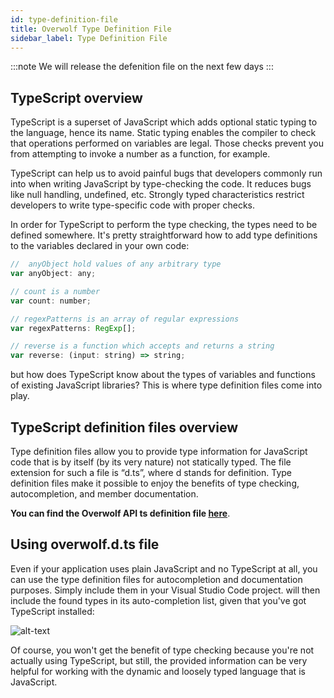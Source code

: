 ```yaml
---
id: type-definition-file
title: Overwolf Type Definition File
sidebar_label: Type Definition File
---
```


:::note
We will release the defenition file on the next few days
:::

## TypeScript overview

TypeScript is a superset of JavaScript which adds optional static typing to the language, hence its name. Static typing enables the compiler to check that operations performed on variables are legal. Those checks prevent you from attempting to invoke a number as a function, for example.

TypeScript can help us to avoid painful bugs that developers commonly run into when writing JavaScript by type-checking the code. It reduces bugs like null handling, undefined, etc. Strongly typed characteristics restrict developers to write type-specific code with proper checks.

In order for TypeScript to perform the type checking, the types need to be defined somewhere. It's pretty straightforward how to add type definitions to the variables declared in your own code:

```js
//  anyObject hold values of any arbitrary type
var anyObject: any;

// count is a number
var count: number;

// regexPatterns is an array of regular expressions
var regexPatterns: RegExp[];

// reverse is a function which accepts and returns a string
var reverse: (input: string) => string;
```

but how does TypeScript know about the types of variables and functions of existing JavaScript libraries? This is where type definition files come into play.

## TypeScript definition files overview

Type definition files allow you to provide type information for JavaScript code that is by itself (by its very nature) not statically typed. The file extension for such a file is “d.ts”, where d stands for definition. Type definition files make it possible to enjoy the benefits of type checking, autocompletion, and member documentation.

**You can find the Overwolf API ts definition file [here](https://github.com/overwolf/community-gists/tree/master/typescript)**.


## Using overwolf.d.ts file

Even if your application uses plain JavaScript and no TypeScript at all, you can use the type definition files for autocompletion and documentation purposes. Simply include them in your Visual Studio Code project.  will then include the found types in its auto-completion list, given that you've got TypeScript installed:

![alt-text](assets/ts-def-file.png)

Of course, you won't get the benefit of type checking because you're not actually using TypeScript, but still, the provided information can be very helpful for working with the dynamic and loosely typed language that is JavaScript.

